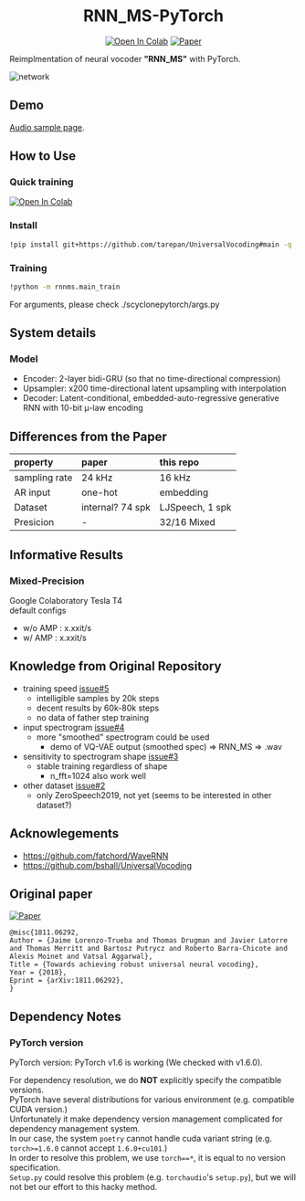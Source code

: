 <div align="center">

# RNN_MS-PyTorch <!-- omit in toc -->
[![Open In Colab](https://colab.research.google.com/assets/colab-badge.svg)][notebook]
[![Paper](http://img.shields.io/badge/paper-arxiv.1811.06292-B31B1B.svg)][paper]  

</div>

Reimplmentation of neural vocoder **"RNN_MS"** with PyTorch.

![network](network.png?raw=true "Robust Universal Neural Vocoding")

## Demo
[Audio sample page](https://tarepan.github.io/UniversalVocoding).  

## How to Use
### Quick training <!-- omit in toc -->
[![Open In Colab](https://colab.research.google.com/assets/colab-badge.svg)][notebook]

### Install

```bash
!pip install git+https://github.com/tarepan/UniversalVocoding#main -q
```

### Training
```bash
!python -m rnnms.main_train
```

For arguments, please check ./scyclonepytorch/args.py

## System details
### Model
- Encoder: 2-layer bidi-GRU (so that no time-directional compression)
- Upsampler: x200 time-directional latent upsampling with interpolation
- Decoder: Latent-conditional, embedded-auto-regressive generative RNN with 10-bit μ-law encoding

## Differences from the Paper

| property      |  paper           | this repo       |
|:--------------|:-----------------|:----------------|
| sampling rate | 24 kHz           |   16 kHz        |
| AR input      | one-hot          | embedding       |
| Dataset       | internal? 74 spk | LJSpeech, 1 spk |
| Presicion     |   -              | 32/16 Mixed     |

## Informative Results
### Mixed-Precision
Google Colaboratory Tesla T4  
default configs  

* w/o AMP : x.xxit/s
* w/  AMP : x.xxit/s

## Knowledge from Original Repository
- training speed [issue#5](https://github.com/bshall/UniversalVocoding/issues/5)
  - intelligible samples by 20k steps
  - decent results by 60k-80k steps
  - no data of father step training
- input spectrogram [issue#4](https://github.com/bshall/UniversalVocoding/issues/4)
  - more "smoothed" spectrogram could be used
    - demo of VQ-VAE output (smoothed spec) => RNN_MS => .wav
- sensitivity to spectrogram shape [issue#3](https://github.com/bshall/UniversalVocoding/issues/3)
  - stable training regardless of shape
    - n_fft=1024 also work well
- other dataset [issue#2](https://github.com/bshall/UniversalVocoding/issues/2)
  - only ZeroSpeech2019, not yet (seems to be interested in other dataset?)

## Acknowlegements
- https://github.com/fatchord/WaveRNN
- https://github.com/bshall/UniversalVocoding

## Original paper
[![Paper](http://img.shields.io/badge/paper-arxiv.1811.06292-B31B1B.svg)][paper]  
<!-- https://arxiv2bibtex.org/?q=1811.06292&format=bibtex -->
```
@misc{1811.06292,
Author = {Jaime Lorenzo-Trueba and Thomas Drugman and Javier Latorre and Thomas Merritt and Bartosz Putrycz and Roberto Barra-Chicote and Alexis Moinet and Vatsal Aggarwal},
Title = {Towards achieving robust universal neural vocoding},
Year = {2018},
Eprint = {arXiv:1811.06292},
}
```

## Dependency Notes
### PyTorch version <!-- omit in toc -->
PyTorch version: PyTorch v1.6 is working (We checked with v1.6.0).  

For dependency resolution, we do **NOT** explicitly specify the compatible versions.  
PyTorch have several distributions for various environment (e.g. compatible CUDA version.)  
Unfortunately it make dependency version management complicated for dependency management system.  
In our case, the system `poetry` cannot handle cuda variant string (e.g. `torch>=1.6.0` cannot accept `1.6.0+cu101`.)  
In order to resolve this problem, we use `torch==*`, it is equal to no version specification.  
`Setup.py` could resolve this problem (e.g. `torchaudio`'s `setup.py`), but we will not bet our effort to this hacky method.  

[paper]:https://arxiv.org/abs/1811.06292
[notebook]:https://colab.research.google.com/github/tarepan/UniversalVocoding/blob/main/rnnms.ipynb